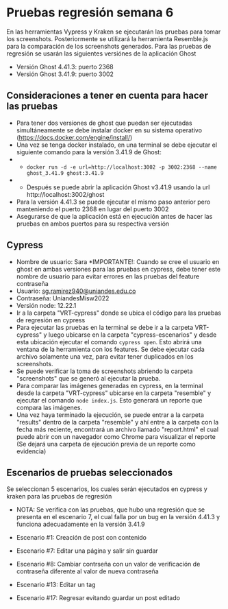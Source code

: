 # Pruebas regresión semana 6

En las herramientas Vypress y Kraken se ejecutarán las pruebas para tomar los screenshots. Posteriormente se utilizará la herramienta Resemble.js para la comparación de los screenshots generados.
Para las pruebas de regresión se usarán las siguientes versiónes de la aplicación Ghost

* Versión Ghost 4.41.3: puerto 2368
* Versión Ghost 3.41.9: puerto 3002

## Consideraciones a tener en cuenta para hacer las pruebas
* Para tener dos versiones de ghost que puedan ser ejecutadas simultáneamente se debe instalar docker en su sistema operativo (https://docs.docker.com/engine/install/)
* Una vez se tenga docker instalado, en una terminal se debe ejecutar el siguiente comando para la versión 3.41.9 de Ghost: 
* * `docker run -d -e url=http://localhost:3002 -p 3002:2368 --name ghost_3.41.9 ghost:3.41.9`
* * Después se puede abrir la aplicación Ghost v3.41.9 usando la url http://localhost:3002/ghost
* Para la versión 4.41.3 se puede ejecutar el mismo paso anterior pero manteniendo el puerto 2368 en lugar del puerto 3002
* Asegurarse de que la aplicación está en ejecución antes de hacer las pruebas en ambos puertos para su respectiva versión

## Cypress

* Nombre de usuario: Sara *IMPORTANTE!: Cuando se cree el usuario en ghost en ambas versiones para las pruebas en cypress, debe tener este nombre de usuario para evitar errores en las pruebas del feature contraseña
* Usuario: sg.ramirez940@uniandes.edu.co
* Contraseña: UniandesMisw2022
* Versión node: 12.22.1
* Ir a la carpeta "VRT-cypress" donde se ubica el código para las pruebas de regresión en cypress
* Para ejecutar las pruebas en la terminal se debe ir a la carpeta VRT-cypress" y luego ubicarse en la carpeta "cypress-escenarios" y desde esta ubicación ejecutar el comando `cypress open`. Esto abrirá una ventana de la herramienta con los features. Se debe ejecutar cada archivo solamente una vez, para evitar tener duplicados en los screenshots. 
* Se puede verificar la toma de screenshots abriendo la carpeta "screenshots" que se generó al ejecutar la prueba.
* Para comparar las imágenes generadas en cypress, en la terminal desde la carpeta "VRT-cypress" ubicarse en la carpeta "resemble" y ejecutar el comando `node index.js`. Esto generará un reporte que compara las imágenes.
* Una vez haya terminado la ejecución, se puede entrar a la carpeta "results" dentro de la carpeta "resemble" y ahí entre a la carpeta con la fecha más reciente, encontrará un archivo llamado "report.html" el cual puede abrir con un navegador como Chrome para visualizar el reporte (Se dejará una carpeta de ejecución previa de un reporte como evidencia)

## Escenarios de pruebas seleccionados

Se seleccionan 5 escenarios, los cuales serán ejecutados en cypress y kraken para las pruebas de regresión

* NOTA: Se verifica con las pruebas, que hubo una regresión que se presenta en el escenario 7, el cual falla por un bug en la versión 4.41.3 y funciona adecuadamente en la versión 3.41.9

* Escenario #1: Creación de post con contenido
* Escenario #7: Editar una página y salir sin guardar
* Escenario #8: Cambiar contrseña con un valor de verificación de contraseña diferente al valor de nueva contraseña
* Escenario #13: Editar un tag
* Escenario #17: Regresar evitando guardar un post editado




